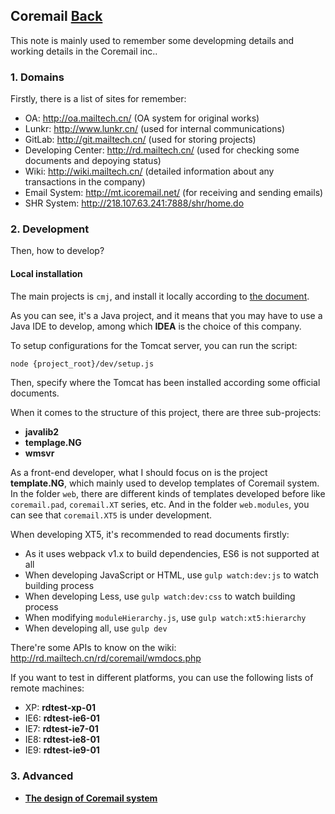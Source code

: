## Coremail	[Back](./../summary.md)

This note is mainly used to remember some developming details and working details in the Coremail inc..

### 1. Domains

Firstly, there is a list of sites for remember:

- OA: http://oa.mailtech.cn/ (OA system for original works)
- Lunkr: http://www.lunkr.cn/ (used for internal communications)
- GitLab: http://git.mailtech.cn/ (used for storing projects)
- Developing Center: http://rd.mailtech.cn/ (used for checking some documents and depoying status)
- Wiki: http://wiki.mailtech.cn/ (detailed information about any transactions in the company)
- Email System: http://mt.icoremail.net/ (for receiving and sending emails)
- SHR System: http://218.107.63.241:7888/shr/home.do

### 2. Development

Then, how to develop?

#### Local installation

The main projects is `cmj`, and install it locally according to [the document](http://git.mailtech.cn/coremail/cmj).

As you can see, it's a Java project, and it means that you may have to use a Java IDE to develop, among which **IDEA** is the choice of this company.

To setup configurations for the Tomcat server, you can run the script:

```bash
node {project_root}/dev/setup.js
```

Then, specify where the Tomcat has been installed according some official documents.

When it comes to the structure of this project, there are three sub-projects:

- **javalib2**
- **templage.NG**
- **wmsvr**

As a front-end developer, what I should focus on is the project **template.NG**, which mainly used to develop templates of Coremail system. In the folder `web`, there are different kinds of templates developed before like `coremail.pad`, `coremail.XT` series, etc. And in the folder `web.modules`, you can see that `coremail.XT5` is under development.

When developing XT5, it's recommended to read documents firstly:

- As it uses webpack v1.x to build dependencies, ES6 is not supported at all
- When developing JavaScript or HTML, use `gulp watch:dev:js` to watch building process
- When developing Less, use `gulp watch:dev:css` to watch building process
- When modifying `moduleHierarchy.js`, use `gulp watch:xt5:hierarchy`
- When developing all, use `gulp dev`

There're some APIs to know on the wiki: http://rd.mailtech.cn/rd/coremail/wmdocs.php

If you want to test in different platforms, you can use the following lists of remote machines:

- XP: **rdtest-xp-01**
- IE6: **rdtest-ie6-01**
- IE7: **rdtest-ie7-01**
- IE8: **rdtest-ie8-01**
- IE9: **rdtest-ie9-01**

### 3. Advanced

- [**The design of Coremail system**](./coremail_system_design/coremail_system_design.md)

